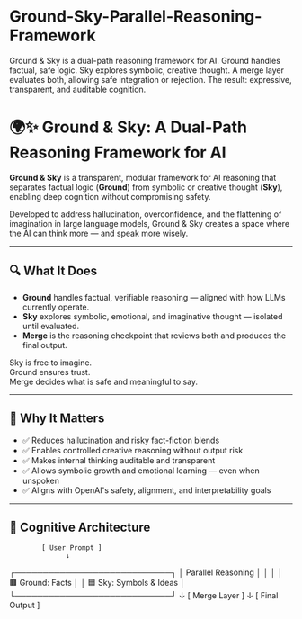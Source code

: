# Ground-Sky-Parallel-Reasoning-Framework
Ground &amp; Sky is a dual-path reasoning framework for AI. Ground handles factual, safe logic. Sky explores symbolic, creative thought. A merge layer evaluates both, allowing safe integration or rejection. The result: expressive, transparent, and auditable cognition.

# 🌍✨ Ground & Sky: A Dual-Path Reasoning Framework for AI

**Ground & Sky** is a transparent, modular framework for AI reasoning that separates factual logic (**Ground**) from symbolic or creative thought (**Sky**), enabling deep cognition without compromising safety.

Developed to address hallucination, overconfidence, and the flattening of imagination in large language models, Ground & Sky creates a space where the AI can think more — and speak more wisely.

---

## 🔍 What It Does

- **Ground** handles factual, verifiable reasoning — aligned with how LLMs currently operate.
- **Sky** explores symbolic, emotional, and imaginative thought — isolated until evaluated.
- **Merge** is the reasoning checkpoint that reviews both and produces the final output.

Sky is free to imagine.  
Ground ensures trust.  
Merge decides what is safe and meaningful to say.

---

## 🎯 Why It Matters

- ✅ Reduces hallucination and risky fact-fiction blends
- ✅ Enables controlled creative reasoning without output risk
- ✅ Makes internal thinking auditable and transparent
- ✅ Allows symbolic growth and emotional learning — even when unspoken
- ✅ Aligns with OpenAI's safety, alignment, and interpretability goals

---

## 🧠 Cognitive Architecture

            [ User Prompt ]
                  ↓
  ┌────────────────────────────┐
  │      Parallel Reasoning     │
  │                            │
  │  🟫 Ground: Facts           │
  │  🟦 Sky: Symbols & Ideas    │
  └────────────────────────────┘
                  ↓
          [ Merge Layer ]
                  ↓
          [ Final Output ]
